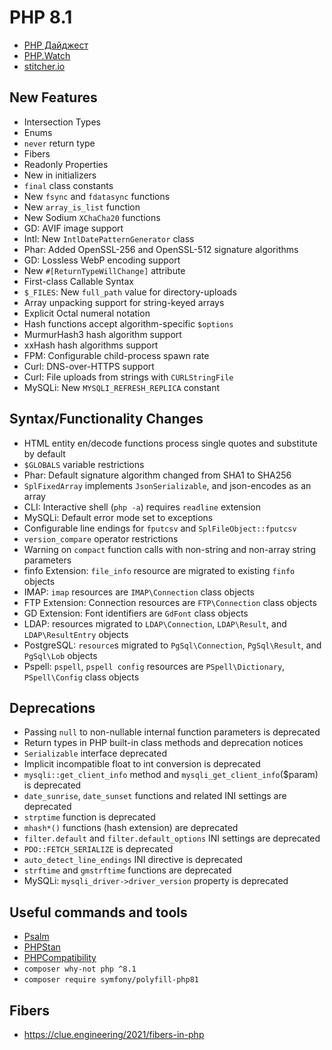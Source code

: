 # PHP 8.1

- [PHP Дайджест](https://t.me/s/phpdigest)
- [PHP.Watch](https://php.watch/versions/8.1)
- [stitcher.io](https://stitcher.io/blog/new-in-php-81)

## New Features
- Intersection Types
- Enums
- `never` return type
- Fibers
- Readonly Properties
- New in initializers
- `final` class constants
- New `fsync` and `fdatasync` functions
- New `array_is_list` function
- New Sodium `XChaCha20` functions
- GD: AVIF image support
- Intl: New `IntlDatePatternGenerator` class
- Phar: Added OpenSSL-256 and OpenSSL-512 signature algorithms
- GD: Lossless WebP encoding support
- New `#[ReturnTypeWillChange]` attribute
- First-class Callable Syntax
- `$_FILES`: New `full_path` value for directory-uploads
- Array unpacking support for string-keyed arrays
- Explicit Octal numeral notation
- Hash functions accept algorithm-specific `$options`
- MurmurHash3 hash algorithm support
- xxHash hash algorithms support
- FPM: Configurable child-process spawn rate
- Curl: DNS-over-HTTPS support
- Curl: File uploads from strings with `CURLStringFile`
- MySQLi: New `MYSQLI_REFRESH_REPLICA` constant

## Syntax/Functionality Changes
- HTML entity en/decode functions process single quotes and substitute by default
- `$GLOBALS` variable restrictions
- Phar: Default signature algorithm changed from SHA1 to SHA256
- `SplFixedArray` implements `JsonSerializable`, and json-encodes as an array
- CLI: Interactive shell (`php -a`) requires `readline` extension
- MySQLi: Default error mode set to exceptions
- Configurable line endings for `fputcsv` and `SplFileObject::fputcsv`
- `version_compare` operator restrictions
- Warning on `compact` function calls with non-string and non-array string parameters
- finfo Extension: `file_info` resource are migrated to existing `finfo` objects
- IMAP: `imap` resources are `IMAP\Connection` class objects
- FTP Extension: Connection resources are `FTP\Connection` class objects
- GD Extension: Font identifiers are `GdFont` class objects
- LDAP: resources migrated to `LDAP\Connection`, `LDAP\Result`, and `LDAP\ResultEntry` objects
- PostgreSQL: `resource`s migrated to `PgSql\Connection`, `PgSql\Result`, and `PgSql\Lob` objects
- Pspell: `pspell`, `pspell config` resources are `PSpell\Dictionary`, `PSpell\Config` class objects

## Deprecations
- Passing `null` to non-nullable internal function parameters is deprecated
- Return types in PHP built-in class methods and deprecation notices
- `Serializable` interface deprecated
- Implicit incompatible float to int conversion is deprecated
- `mysqli::get_client_info` method and `mysqli_get_client_info`($param) is deprecated
- `date_sunrise`, `date_sunset` functions and related INI settings are deprecated
- `strptime` function is deprecated
- `mhash*()` functions (hash extension) are deprecated
- `filter.default` and `filter.default_options` INI settings are deprecated
- `PDO::FETCH_SERIALIZE` is deprecated
- `auto_detect_line_endings` INI directive is deprecated
- `strftime` and `gmstrftime` functions are deprecated
- MySQLi: `mysqli_driver->driver_version` property is deprecated

## Useful commands and tools

- [Psalm](https://psalm.dev/)
- [PHPStan](https://phpstan.org/)
- [PHPCompatibility](https://github.com/PHPCompatibility/PHPCompatibility)
- `composer why-not php ^8.1`
- `composer require symfony/polyfill-php81`

## Fibers

- https://clue.engineering/2021/fibers-in-php
